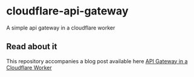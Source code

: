 # cloudflare-api-gateway

A simple api gateway in a cloudflare worker

## Read about it

This repository accompanies a blog post available here [API Gateway in a Cloudflare Worker](https://bibs.codes/posts/cloudflare-worker-api-gatway/)
